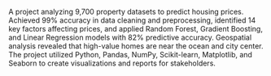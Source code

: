 A project analyzing 9,700 property datasets to predict housing prices. Achieved 99% accuracy in data cleaning and preprocessing, identified 14 key factors affecting prices, and applied Random Forest, Gradient Boosting, and Linear Regression models with 82% predictive accuracy. Geospatial analysis revealed that high-value homes are near the ocean and city center. The project utilized Python, Pandas, NumPy, Scikit-learn, Matplotlib, and Seaborn to create visualizations and reports for stakeholders.
